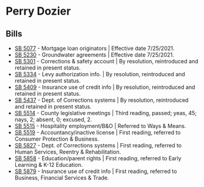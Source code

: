 # Perry Dozier
## Bills
* [SB 5077](/bill/2021-22/sb/5077/) - Mortgage loan originators | Effective date 7/25/2021.
* [SB 5230](/bill/2021-22/sb/5230/) - Groundwater agreements | Effective date 7/25/2021.
* [SB 5301](/bill/2021-22/sb/5301/) - Corrections & safety account | By resolution, reintroduced and retained in present status.
* [SB 5334](/bill/2021-22/sb/5334/) - Levy authorization info. | By resolution, reintroduced and retained in present status.
* [SB 5409](/bill/2021-22/sb/5409/) - Insurance use of credit info | By resolution, reintroduced and retained in present status.
* [SB 5437](/bill/2021-22/sb/5437/) - Dept. of Corrections systems | By resolution, reintroduced and retained in present status.
* [SB 5514](/bill/2021-22/sb/5514/) - County legislative meetings | Third reading, passed; yeas, 45; nays, 2; absent, 0; excused, 2.
* [SB 5515](/bill/2021-22/sb/5515/) - Hospitality employment/B&O | Referred to Ways & Means.
* [SB 5519](/bill/2021-22/sb/5519/) - Accountancy/inactive license | First reading, referred to Consumer Protection & Business.
* [SB 5827](/bill/2021-22/sb/5827/) - Dept. of Corrections systems | First reading, referred to Human Services, Reentry & Rehabilitation.
* [SB 5858](/bill/2021-22/sb/5858/) - Education/parent rights | First reading, referred to Early Learning & K-12 Education.
* [SB 5879](/bill/2021-22/sb/5879/) - Insurance use of credit info | First reading, referred to Business, Financial Services & Trade.

